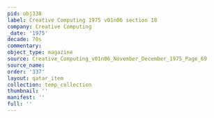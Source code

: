 ```yaml
---
pid: obj338
label: Creative Computing 1975 v01n06 section 18
company: Creative Computing
_date: '1975'
decade: 70s
commentary: 
object_type: magazine
source: Creative_Computing_v01n06_November_December_1975_Page_69
source_name: 
order: '337'
layout: qatar_item
collection: temp_collection
thumbnail: ''
manifest: ''
full: ''
---
```

